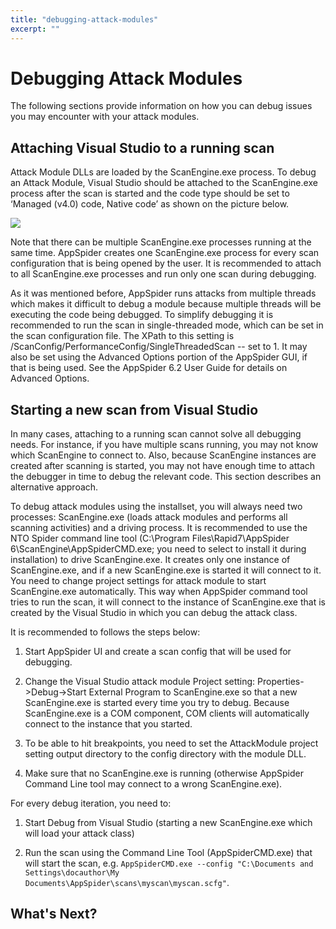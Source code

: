 ```yaml
---
title: "debugging-attack-modules"
excerpt: ""
---
```

# Debugging Attack Modules

The following sections provide information on how you can debug issues you may encounter with your attack modules.

## Attaching Visual Studio to a running scan

Attack Module DLLs are loaded by the ScanEngine.exe process. To debug an Attack Module, Visual Studio should be attached to the ScanEngine.exe process after the scan is started and the code type should be set to ‘Managed (v4.0) code, Native code’ as shown on the picture below.

![](https://help.rapid7.com/appspider/content/resources/images/custom-attack-module-api/attach-to-process.jpg)

Note that there can be multiple ScanEngine.exe processes running at the same time. AppSpider creates one ScanEngine.exe process for every scan configuration that is being opened by the user. It is recommended to attach to all ScanEngine.exe processes and run only one scan during debugging.

As it was mentioned before, AppSpider runs attacks from multiple threads which makes it difficult to debug a module because multiple threads will be executing the code being debugged. To simplify debugging it is recommended to run the scan in single-threaded mode, which can be set in the scan configuration file. The XPath to this setting is /ScanConfig/PerformanceConfig/SingleThreadedScan -- set to 1. It may also be set using the Advanced Options portion of the AppSpider GUI, if that is being used. See the AppSpider 6.2 User Guide for details on Advanced Options.

## Starting a new scan from Visual Studio

In many cases, attaching to a running scan cannot solve all debugging needs. For instance, if you have multiple scans running, you may not know which ScanEngine to connect to. Also, because ScanEngine instances are created after scanning is started, you may not have enough time to attach the debugger in time to debug the relevant code. This section describes an alternative approach.

To debug attack modules using the installset, you will always need two processes: ScanEngine.exe (loads attack modules and performs all scanning activities) and a driving process. It is recommended to use the NTO Spider command line tool (C:\Program Files\Rapid7\AppSpider 6\ScanEngine\AppSpiderCMD.exe; you need to select to install it during installation) to drive ScanEngine.exe. It creates only one instance of ScanEngine.exe, and if a new ScanEngine.exe is started it will connect to it. You need to change project settings for attack module to start ScanEngine.exe automatically. This way when AppSpider command tool tries to run the scan, it will connect to the instance of ScanEngine.exe that is created by the Visual Studio in which you can debug the attack class.

It is recommended to follows the steps below:

1. Start AppSpider UI and create a scan config that will be used for debugging.

2. Change the Visual Studio attack module Project setting: Properties-\>Debug-\>Start External Program to ScanEngine.exe so that a new ScanEngine.exe is started every time you try to debug. Because ScanEngine.exe is a COM component, COM clients will automatically connect to the instance that you started.

3.  To be able to hit breakpoints, you need to set the AttackModule project setting output directory to the config directory with the module DLL.

4. Make sure that no ScanEngine.exe is running (otherwise AppSpider Command Line tool may connect to a wrong ScanEngine.exe).

For every debug iteration, you need to:

1. Start Debug from Visual Studio (starting a new ScanEngine.exe which will load your attack class)

2. Run the scan using the Command Line Tool (AppSpiderCMD.exe) that will start the scan, e.g. `AppSpiderCMD.exe --config "C:\Documents and Settings\docauthor\My Documents\AppSpider\scans\myscan\myscan.scfg"`. 
 

## What's Next?

<menuproxy data-mc-skin="/Project/Skins/SideMenu.flskn" mc-linked-toc="/Project/TOCs/as-custom-attack-module-api.fltoc" style="mc-toc-depth: 1;mc-context-sensitive: True;mc-include-parent: True;mc-include-siblings: True;mc-include-children: True;" madcap:conditions="General.Online_Only"></menuproxy>